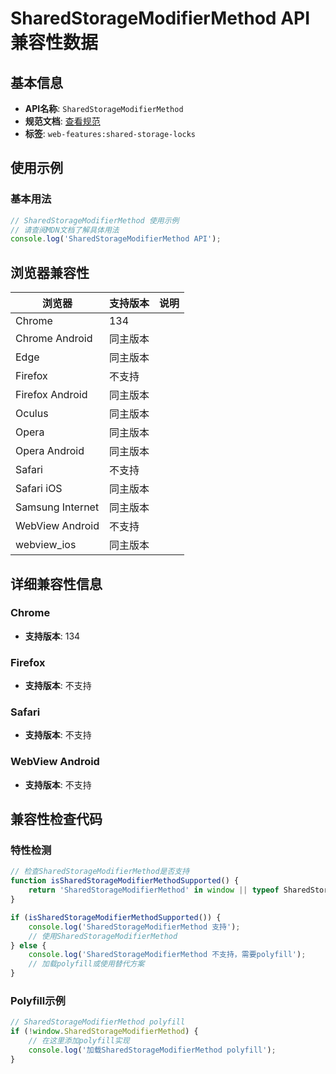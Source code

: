 # SharedStorageModifierMethod API 兼容性数据

## 基本信息

- **API名称**: `SharedStorageModifierMethod`
- **规范文档**: [查看规范](https://wicg.github.io/shared-storage/#sharedstoragemodifiermethod)
- **标签**: `web-features:shared-storage-locks`

## 使用示例

### 基本用法

```javascript
// SharedStorageModifierMethod 使用示例
// 请查阅MDN文档了解具体用法
console.log('SharedStorageModifierMethod API');
```

## 浏览器兼容性

| 浏览器 | 支持版本 | 说明 |
|--------|----------|------|
| Chrome | 134 |  |
| Chrome Android | 同主版本 |  |
| Edge | 同主版本 |  |
| Firefox | 不支持 |  |
| Firefox Android | 同主版本 |  |
| Oculus | 同主版本 |  |
| Opera | 同主版本 |  |
| Opera Android | 同主版本 |  |
| Safari | 不支持 |  |
| Safari iOS | 同主版本 |  |
| Samsung Internet | 同主版本 |  |
| WebView Android | 不支持 |  |
| webview_ios | 同主版本 |  |

## 详细兼容性信息

### Chrome

- **支持版本**: 134

### Firefox

- **支持版本**: 不支持

### Safari

- **支持版本**: 不支持

### WebView Android

- **支持版本**: 不支持

## 兼容性检查代码

### 特性检测

```javascript
// 检查SharedStorageModifierMethod是否支持
function isSharedStorageModifierMethodSupported() {
    return 'SharedStorageModifierMethod' in window || typeof SharedStorageModifierMethod !== 'undefined';
}

if (isSharedStorageModifierMethodSupported()) {
    console.log('SharedStorageModifierMethod 支持');
    // 使用SharedStorageModifierMethod
} else {
    console.log('SharedStorageModifierMethod 不支持，需要polyfill');
    // 加载polyfill或使用替代方案
}
```

### Polyfill示例

```javascript
// SharedStorageModifierMethod polyfill
if (!window.SharedStorageModifierMethod) {
    // 在这里添加polyfill实现
    console.log('加载SharedStorageModifierMethod polyfill');
}
```

